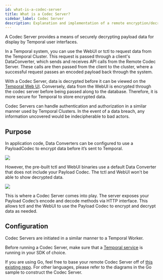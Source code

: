 ```yaml
---
id: what-is-a-codec-server
title: What is a Codec Server?
sidebar_label: Codec Server
description: Explanation and implementation of a remote encryption/decryption server.
---
```


A Codec Server provides a means of securely decrypting payload data for display by Temporal user interfaces.

In a Temporal system, you can use the WebUI or tctl to request data from the Temporal Cluster. This request is passed through a client's DataConverter, which sends and receives API calls from the Remote Codec Server. These calls are then passed from the client to the cluster, where a successful request passes an encoded payload back through the system.

With a Codec Server, data is decrypted before it can be viewed on the [Temporal Web UI](/concepts/what-is-the-temporal-web-ui/). Conversely, data from the WebUI is encrypted through the codec server before being passed along to the database. Therefore, it is more secure for Temporal to store encrypted data.

Codec Servers can handle authentication and authorization in a similar manner used by Temporal Clusters. In the event of a data breach, any information uncovered would be indecipherable to bad actors.

## Purpose

In application code, Data Converters can be configured to use a PayloadCodec to encrypt data before it’s sent to Temporal.

![](/img/remote-codec-server-problem.svg)

However, the pre-built tctl and WebUI binaries use a default Data Converter that does not include your Payload Codec.
The tctl and WebUI won't be able to show decrypted data.

![](/img/remote-codec-server-solution.svg)

This is where a Codec Server comes into play. The server exposes your Payload Codec’s encode and decode methods via HTTP interface. This allows tctl and the WebUI to use the Payload Codec to encrypt and decrypt data as needed.

## Configuration

Codec Servers are initiated in a similar manner to a Temporal Worker.

Before running a Codec Server, make sure that a [Temporal service](https://docs.temporal.io/application-development-guide/#run-a-dev-cluster) is running in your SDK of choice.

If you are using Go, feel free to base your remote Codec Server off of [this existing repo](https://github.com/temporalio/samples-go). For other languages, please refer to the diagrams in the Go sample to construct the Codec Server.
